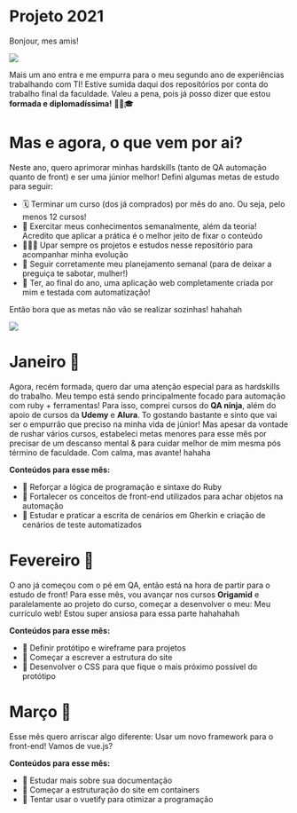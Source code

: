 # Projeto 2021
Bonjour, mes amis!

![](https://media.giphy.com/media/3ornk57KwDXf81rjWM/giphy.gif)

Mais um ano entra e me empurra para o meu segundo ano de experiências trabalhando com TI! Estive sumida daqui dos repositórios por conta do trabalho final da faculdade. Valeu a pena, pois já posso dizer que estou **formada e diplomadíssima!** 💪😗🎓

# Mas e agora, o que vem por ai?

Neste ano, quero aprimorar minhas hardskills (tanto de QA automação quanto de front) e ser uma júnior melhor! Defini algumas metas de estudo para seguir:

- 🗓️ Terminar um curso (dos já comprados) por mês do ano. Ou seja, pelo menos 12 cursos!
- 🌱 Exercitar meus conhecimentos semanalmente, além da teoria! Acredito que aplicar a prática é o melhor jeito de fixar o conteúdo
- 🧙🏻‍♀️ Upar sempre os projetos e estudos nesse repositório para acompanhar minha evolução
- 👀 Seguir corretamente meu planejamento semanal (para de deixar a preguiça te sabotar, mulher!)
- 🌳 Ter, ao final do ano, uma aplicação web completamente criada por mim e testada com automatização!

Então bora que as metas não vão se realizar sozinhas! hahahah

![](https://media.giphy.com/media/yGAC4QblGKPkc/giphy.gif)

# Janeiro 🐢

Agora, recém formada, quero dar uma atenção especial para as hardskills do trabalho. Meu tempo está sendo principalmente focado para automação com ruby + ferramentas!
Para isso, comprei cursos do **QA ninja**, além do apoio de cursos da **Udemy** e **Alura**. To gostando bastante e sinto que vai ser o empurrão que preciso na minha vida de júnior!
Mas apesar da vontade de rushar vários cursos, estabeleci metas menores para esse mês por precisar de um descanso mental & para cuidar melhor de mim mesma pós término de faculdade. Com calma, mas avante! hahaha

**Conteúdos para esse mês:**

- 🥚 Reforçar a lógica de programação e sintaxe do Ruby
- 🐣 Fortalecer os conceitos de front-end utilizados para achar objetos na automação
- 🐥 Estudar e praticar a escrita de cenários em Gherkin e criação de cenários de teste automatizados

# Fevereiro 🌱

O ano já começou com o pé em QA, então está na hora de partir para o estudo de front! Para esse mês, vou avançar nos cursos **Origamid** e paralelamente ao projeto do curso, começar a desenvolver o meu: Meu currículo web! Estou super ansiosa para essa parte hahahahah

**Conteúdos para esse mês:**

- 🥚 Definir protótipo e wireframe para projetos
- 🐣 Começar a escrever a estrutura do site
- 🐥 Desenvolver o CSS para que fique o mais próximo possível do protótipo

# Março 🌱

Esse mês quero arriscar algo diferente: Usar um novo framework para o front-end! Vamos de vue.js?

**Conteúdos para esse mês:**

- 🥚 Estudar mais sobre sua documentação
- 🐣 Começar a estruturação do site em containers
- 🐥 Tentar usar o vuetify para otimizar a programação

